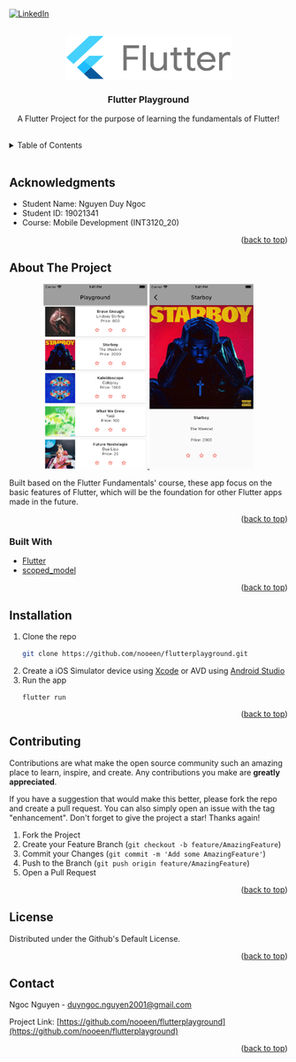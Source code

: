 <div id="top"></div>
<!-- [![Contributors][contributors-shield]][contributors-url] -->
<!-- [![Forks][forks-shield]][forks-url] -->
<!-- [![Stargazers][stars-shield]][stars-url] -->
<!-- [![Issues][issues-shield]][issues-url] -->
<!-- [![MIT License][license-shield]][license-url] -->

[![LinkedIn][linkedin-shield]][linkedin-url]

<br />
<div align="center">
  <a href="https://github.com/nooeen/flutterplayground">
    <img src="images/logo.png" alt="Logo" width="300" height="80">
  </a>

<h3 align="center">Flutter Playground</h3>
  <p align="center">
    A Flutter Project for the purpose of learning the fundamentals of Flutter!
  </p>
</div>

<br/>

<details>
  <summary>Table of Contents</summary>
  <ol>
    <li><a href="#acknowledgments">Acknowledgments</a></li>
    <li>
      <a href="#about-the-project">About The Project</a>
      <ul>
        <li><a href="#built-with">Built With</a></li>
      </ul>
    </li>
    <li><a href="#installation">Installation</a></li>
    <li><a href="#contributing">Contributing</a></li>
    <li><a href="#license">License</a></li>
    <li><a href="#contact">Contact</a></li>
  </ol>
</details>

<br/>

## Acknowledgments

- Student Name: Nguyen Duy Ngoc
- Student ID: 19021341
- Course: Mobile Development (INT3120_20)

<p align="right">(<a href="#top">back to top</a>)</p>

## About The Project

<div align="center">
  <a href="https://github.com/nooeen/flutterplayground">
    <img src="images/homepage.png" alt="Screenshot" width="188" height="334">
  </a>
  <a href="https://github.com/nooeen/flutterplayground">
    <img src="images/productpage.png" alt="Screenshot" width="188" height="334">
  </a>
</div>

Built based on the Flutter Fundamentals' course, these app focus on the basic features of Flutter, which will be the foundation for other Flutter apps made in the future.

<p align="right">(<a href="#top">back to top</a>)</p>

### Built With

- [Flutter](https://flutter.dev/)
- [scoped_model](https://pub.dev/packages/scoped_model/versions/2.0.0-nullsafety.0)

<p align="right">(<a href="#top">back to top</a>)</p>

## Installation

1. Clone the repo
   ```sh
   git clone https://github.com/nooeen/flutterplayground.git
   ```
2. Create a iOS Simulator device using [Xcode](https://developer.apple.com/xcode/) or AVD using [Android Studio](https://developer.android.com/studio)
3. Run the app
   ```
   flutter run
   ```

<p align="right">(<a href="#top">back to top</a>)</p>

## Contributing

Contributions are what make the open source community such an amazing place to learn, inspire, and create. Any contributions you make are **greatly appreciated**.

If you have a suggestion that would make this better, please fork the repo and create a pull request. You can also simply open an issue with the tag "enhancement".
Don't forget to give the project a star! Thanks again!

1. Fork the Project
2. Create your Feature Branch (`git checkout -b feature/AmazingFeature`)
3. Commit your Changes (`git commit -m 'Add some AmazingFeature'`)
4. Push to the Branch (`git push origin feature/AmazingFeature`)
5. Open a Pull Request

<p align="right">(<a href="#top">back to top</a>)</p>

## License

Distributed under the Github's Default License.

<p align="right">(<a href="#top">back to top</a>)</p>

## Contact

Ngoc Nguyen - duyngoc.nguyen2001@gmail.com

Project Link: [https://github.com/nooeen/flutterplayground](https://github.com/nooeen/flutterplayground)

<p align="right">(<a href="#top">back to top</a>)</p>

<!-- MARKDOWN LINKS & IMAGES -->
<!-- https://www.markdownguide.org/basic-syntax/#reference-style-links -->

[contributors-shield]: https://img.shields.io/github/contributors/nooeen/flutterplayground.svg?style=for-the-badge
[contributors-url]: https://github.com/nooeen/flutterplayground/graphs/contributors
[forks-shield]: https://img.shields.io/github/forks/nooeen/flutterplayground.svg?style=for-the-badge
[forks-url]: https://github.com/nooeen/flutterplayground/network/members
[stars-shield]: https://img.shields.io/github/stars/nooeen/flutterplayground.svg?style=for-the-badge
[stars-url]: https://github.com/nooeen/flutterplayground/stargazers
[issues-shield]: https://img.shields.io/github/issues/nooeen/flutterplayground.svg?style=for-the-badge
[issues-url]: https://github.com/nooeen/flutterplayground/issues
[license-shield]: https://img.shields.io/github/license/nooeen/flutterplayground.svg?style=for-the-badge
[license-url]: https://github.com/nooeen/flutterplayground/blob/master/LICENSE.txt
[linkedin-shield]: https://img.shields.io/badge/-LinkedIn-black.svg?style=for-the-badge&logo=linkedin&colorB=555
[linkedin-url]: https://linkedin.com/in/neeoon
[product-screenshot1]: images/homepage.png
[product-screenshot2]: images/productpage.png
[product-screenshot3]: images/helloworld.png
